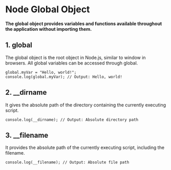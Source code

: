 # Node Global Object

 **The global object provides variables and functions available throughout the application without importing them.**

 ## 1. global

The global object is the root object in Node.js, similar to window in browsers. All global variables can be accessed through global.

```
global.myVar = "Hello, world!";
console.log(global.myVar); // Output: Hello, world!
```

## 2. __dirname

It gives the absolute path of the directory containing the currently executing script.

```
console.log(__dirname); // Output: Absolute directory path
```

## 3. __filename

It provides the absolute path of the currently executing script, including the filename.

```
console.log(__filename); // Output: Absolute file path
```



